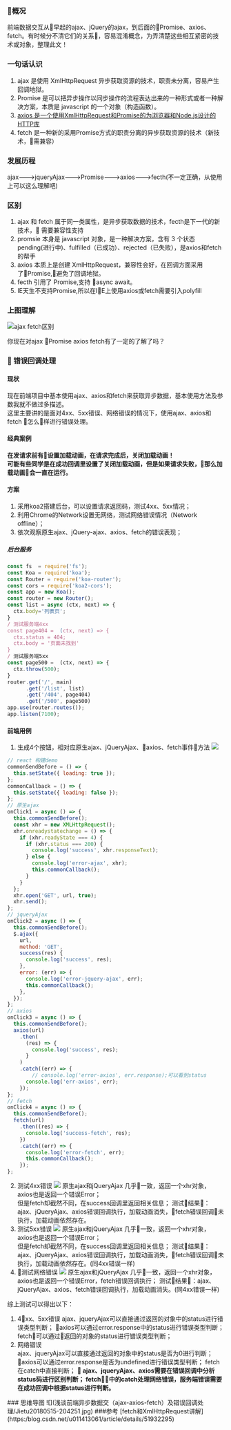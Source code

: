 ### 概况
前端数据交互从早起的ajax、jQuery的ajax，到后面的Promise、axios、fetch。有时候分不清它们的关系，容易混淆概念，为弄清楚这些相互紧密的技术或对象，整理此文！

### 一句话认识

1.  ajax 是使用 XmlHttpRequest 异步获取资源的技术，职责未分离，容易产生回调地狱。
2.  Promise 是可以把异步操作以同步操作的流程表达出来的一种形式或者一种解决方案，本质是 javascript 的一个对象（构造函数）。
3.  [axios 是一个使用XmlHttpRequest和Promise的为浏览器和Node.js设计的HTTP库](https:/www.kancloud.cn/yunye/axios/234845)
4.  fetch 是一种新的采用Promise方式的职责分离的异步获取资源的技术（新技术，需兼容）


### 发展历程

ajax--->jqueryAjax--->Promise--->axios--->fecth(不一定正确，从使用上可以这么理解吧)

### 区别

1.  ajax 和 fetch 属于同一类属性，是异步获取数据的技术，fecth是下一代的新技术， 需要兼容性支持
2.  promsie 本身是 javascript 对象，是一种解决方案，含有 3 个状态 pending(进行中)、fulfilled（已成功）、rejected（已失败），是axios和fetch的帮手
3.  axios 本质上是创建 XmlHttpRequest，兼容性会好，在回调方面采用了Promise,避免了回调地狱。
4.  fecth 引用了 Promise,支持 async await。
5.  IE天生不支持Promise,所以在IE上使用axios或fetch需要引入polyfill

### 上图理解

![ajax fetch区别](浅谈前端异步数据交（ajax-axios-fetch）及错误回调处理/Jietu20180515-145016@2x.jpg "ajax fetch区别")

你现在对ajax Promise axios fetch有了一定的了解了吗？
###  错误回调处理
#### 现状
现在前端项目中基本使用ajax、axios和fetch来获取异步数据，基本使用方法及参数我就不做过多描述。    
这里主要讲的是面对4xx、5xx错误、网络错误的情况下，使用ajax、axios和fetch 怎么样进行错误处理。  
<strong>
#### 经典案例
在发请求前有设置加载动画，在请求完成后，关闭加载动画！  
可能有些同学是在成功回调里设置了关闭加载动画，但是如果请求失败，那么加载动画会一直在运行。
</strong>
#### 方案
1. 采用koa2搭建后台，可以设置请求返回码，测试4xx、5xx情况；
2. 利用Chrome的Network设置无网络，测试网络错误情况（Network offline）；
3. 依次观察原生ajax、jQuery-ajax、axios、fetch的错误表现；
##### 后台服务
```javascript
const fs  = require('fs');
const Koa = require('koa');
const Router = require('koa-router');
const cors = require('koa2-cors');
const app = new Koa();
const router = new Router();
const list = async (ctx, next) => {
  ctx.body='列表页';
}
/ 测试服务端4xx
const page404 =  (ctx, next) => {
  ctx.status = 404;
  ctx.body = '页面未找到'
}
/ 测试服务端5xx
const page500 =  (ctx, next) => {
  ctx.throw(500);
}
router.get('/', main)
      .get('/list', list)
      .get('/404', page404)
      .get('/500', page500)
app.use(router.routes());
app.listen(7100);
```
#### 前端用例
1. 生成4个按钮，相对应原生ajax、jQueryAjax、axios、fetch事件方法
![](浅谈前端异步数据交（ajax-axios-fetch）及错误回调处理/Jietu20180515-153340.jpg)
```javascript
// react 构建demo
commonSendBefore = () => {
  this.setState({ loading: true });
};
commonCallback = () => {
  this.setState({ loading: false });
};
// 原生ajax
onClick1 = async () => {
  this.commonSendBefore();
  const xhr = new XMLHttpRequest();
  xhr.onreadystatechange = () => {
    if (xhr.readyState === 4) {
      if (xhr.status === 200) {
        console.log('success', xhr.responseText);
      } else {
        console.log('error-ajax', xhr);
        this.commonCallback();
      }
    }
  };
  xhr.open('GET', url, true);
  xhr.send();
};
// jqueryAjax
onClick2 = async () => {
  this.commonSendBefore();
  $.ajax({
    url,
    method: 'GET',
    success(res) {
      console.log('success', res);
    },
    error: (err) => {
      console.log('error-jquery-ajax', err);
      this.commonCallback();
    },
  });
};
// axios
onClick3 = async () => {
  this.commonSendBefore();
  axios(url)
    .then(
      (res) => {
        console.log('success', res);
      }
    )
    .catch((err) => {
        // console.log('error-axios', err.response);可以看到status
      console.log('err-axios', err);
    });
};
// fetch
onClick4 = async () => {
  this.commonSendBefore();
  fetch(url)
    .then((res) => {
      console.log('success-fetch', res);
    })
    .catch((err) => {
      console.log('error-fetch', err);
      this.commonCallback();
    });
};
```
2. 测试4xx错误
![](浅谈前端异步数据交（ajax-axios-fetch）及错误回调处理/Jietu20180515-160724@2x.jpg)
原生ajax和jQueryAjax 几乎一致，返回一个xhr对象，axios也是返回一个错误Error；  
但是fetch却截然不同，在success回调里返回相关信息；
测试结果：ajax、jQueryAjax、axios错误回调执行，加载动画消失，fetch错误回调未执行，加载动画依然存在。
3. 测试5xx错误
![](浅谈前端异步数据交（ajax-axios-fetch）及错误回调处理/Jietu20180515-161324@2x.jpg)
原生ajax和jQueryAjax 几乎一致，返回一个xhr对象，axios也是返回一个错误Error；  
但是fetch却截然不同，在success回调里返回相关信息；
测试结果：ajax、jQueryAjax、axios错误回调执行，加载动画消失，fetch错误回调未执行，加载动画依然存在。(同4xx错误一样)
4. 测试网络错误
![](浅谈前端异步数据交（ajax-axios-fetch）及错误回调处理/Jietu20180515-161657@2x.jpg)
原生ajax和jQueryAjax 几乎一致，返回一个xhr对象，axios也是返回一个错误Error，fetch错误回调执行；
测试结果：ajax、jQueryAjax、axios、fetch错误回调执行，加载动画消失。(同4xx错误一样)


综上测试可以得出以下：  
1. 4xx、5xx错误
ajax、jqueryAjax可以直接通过返回的对象中的status进行错误类型判断；
axios可以通过error.response中的status进行错误类型判断；
fetch可以通过返回的对象的status进行错误类型判断；
2. 网络错误  
ajax、jqueryAjax可以直接通过返回的对象中的status是否为0进行判断；
axios可以通过error.response是否为undefined进行错误类型判断；
fetch在catch中直接判断；
<strong>
ajax、jqueryAjax、axios需要在错误回调中分析status码进行区别判断；
fetch中的catch处理网络错误，服务端错误需要在成功回调中根据status进行判断。
</strong>
### 思维导图
![](浅谈前端异步数据交（ajax-axios-fetch）及错误回调处理/Jietu20180515-204251.jpg)
###参考  
[fetch和XmlHttpRequest讲解](https:/blog.csdn.net/u011413061/article/details/51932295)